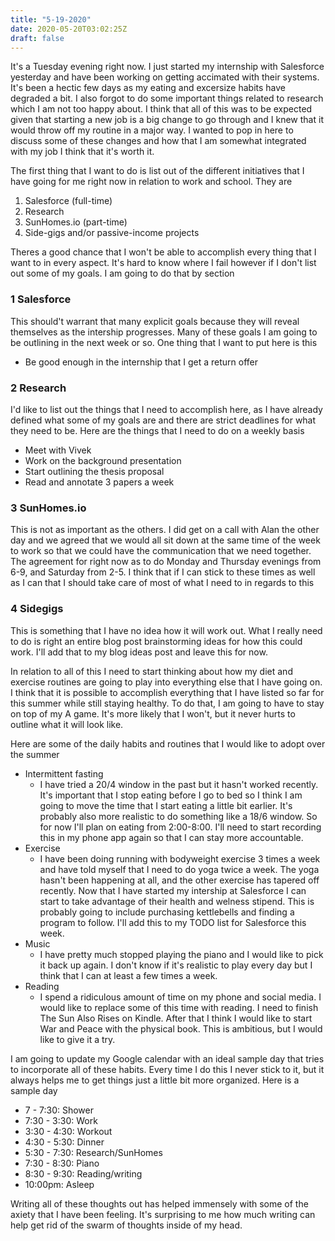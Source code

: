```yaml
---
title: "5-19-2020"
date: 2020-05-20T03:02:25Z
draft: false
---
```

It's a Tuesday evening right now. I just started my internship with Salesforce yesterday and have been working on getting accimated with their systems. It's been a hectic few days as my eating and excersize habits have degraded a bit. I also forgot to do some important things related to research which I am not too happy about. I think that all of this was to be expected given that starting a new job is a big change to go through and I knew that it would throw off my routine in a major way. I wanted to pop in here to discuss some of these changes and how that I am somewhat integrated with my job I think that it's worth it. 

The first thing that I want to do is list out of the different initiatives that I have going for me right now in relation to work and school. They are 

1. Salesforce (full-time)
2. Research
3. SunHomes.io (part-time)
4. Side-gigs and/or passive-income projects

Theres a good chance that I won't be able to accomplish every thing that I want to in every aspect. It's hard to know where I fail however if I don't list out some of my goals. I am going to do that by section 

### 1 Salesforce
This should't warrant that many explicit goals because they will reveal themselves as the intership progresses. Many of these goals I am going to be outlining in the next week or so. One thing that I want to put here is this 
* Be good enough in the internship that I get a return offer 

### 2 Research
I'd like to list out the things that I need to accomplish here, as I have already defined what some of my goals are and there are strict deadlines for what they need to be. Here are the things that I need to do on a weekly basis
* Meet with Vivek
* Work on the background presentation
* Start outlining the thesis proposal
* Read and annotate 3 papers a week 

### 3 SunHomes.io
This is not as important as the others. I did get on a call with Alan the other day and we agreed that we would all sit down at the same time of the week to work so that we could have the communication that we need together. The agreement for right now as to do Monday and Thursday evenings from 6-9, and Saturday from 2-5. I think that if I can stick to these times as well as I can that I should take care of most of what I need to in regards to this 

### 4 Sidegigs
This is something that I have no idea how it will work out. What I really need to do is right an entire blog post brainstorming ideas for how this could work. I'll add that to my blog ideas post and leave this for now. 

In relation to all of this I need to start thinking about how my diet and exercise routines are going to play into everything else that I have going on. I think that it is possible to accomplish everything that I have listed so far for this summer while still staying healthy. To do that, I am going to have to stay on top of my A game. It's more likely that I won't, but it never hurts to outline what it will look like. 

Here are some of the daily habits and routines that I would like to adopt over the summer
* Intermittent fasting
    * I have tried a 20/4 window in the past but it hasn't worked recently. It's important that I stop eating before I go to bed so I think I am going to move the time that I start eating a little bit earlier. It's probably also more realistic to do something like a 18/6 window. So for now I'll plan on eating from 2:00-8:00. I'll need to start recording this in my phone app again so that I can stay more accountable. 
* Exercise
    * I have been doing running with bodyweight exercise 3 times a week and have told myself that I need to do yoga twice a week. The yoga hasn't been happening at all, and the other exercise has tapered off recently. Now that I have started my intership at Salesforce I can start to take advantage of their health and welness stipend. This is probably going to include purchasing kettlebells and finding a program to follow. I'll add this to my TODO list for Salesforce this week. 
* Music
    * I have pretty much stopped playing the piano and I would like to pick it back up again. I don't know if it's realistic to play every day but I think that I can at least a few times a week. 
* Reading
    * I spend a ridiculous amount of time on my phone and social media. I would like to replace some of this time with reading. I need to finish The Sun Also Rises on Kindle. After that I think I would like to start War and Peace with the physical book. This is ambitious, but I would like to give it a try. 

I am going to update my Google calendar with an ideal sample day that tries to incorporate all of these habits. Every time I do this I never stick to it, but it always helps me to get things just a little bit more organized. Here is a sample day 

* 7 - 7:30: Shower
* 7:30 - 3:30: Work 
* 3:30 - 4:30: Workout
* 4:30 - 5:30: Dinner
* 5:30 - 7:30: Research/SunHomes
* 7:30 - 8:30: Piano
* 8:30 - 9:30: Reading/writing
* 10:00pm: Asleep

Writing all of these thoughts out has helped immensely with some of the axiety that I have been feeling. It's surprising to me how much writing can help get rid of the swarm of thoughts inside of my head. 
